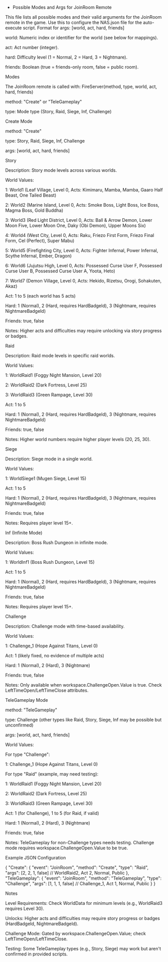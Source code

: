 - Possible Modes and Args for JoinRoom Remote

This file lists all possible modes and their valid arguments for the JoinRoom remote in the game. Use this to configure the NAS.json file for the auto-execute script. Format for args: [world, act, hard, friends]





world: Numeric index or identifier for the world (see below for mappings).



act: Act number (integer).



hard: Difficulty level (1 = Normal, 2 = Hard, 3 = Nightmare).



friends: Boolean (true = friends-only room, false = public room).

Modes

The JoinRoom remote is called with: FireServer(method, type, world, act, hard, friends)





method: "Create" or "TeleGameplay"



type: Mode type (Story, Raid, Siege, Inf, Challenge)

Create Mode





method: "Create"



type: Story, Raid, Siege, Inf, Challenge



args: [world, act, hard, friends]

Story





Description: Story mode levels across various worlds.



World Values:





1: World1 (Leaf Village, Level 0, Acts: Kimimaru, Mamba, Mamba, Gaaro Half Beast, One Tailed Beast)



2: World2 (Marine Island, Level 0, Acts: Smoke Boss, Light Boss, Ice Boss, Magma Boss, Gold Buddha)



3: World3 (Red Light District, Level 0, Acts: Ball & Arrow Demon, Lower Moon Five, Lower Moon One, Daky (Obi Demon), Upper Moons Six)



4: World4 (West City, Level 0, Acts: Raku, Friezo First Form, Friezo Final Form, Cel (Perfect), Super Mabu)



5: World5 (Firefighting City, Level 0, Acts: Fighter Infernal, Power Infernal, Scythe Infernal, Ember, Dragon)



6: World6 (Jujutsu High, Level 0, Acts: Possessed Curse User F, Possessed Curse User B, Possessed Curse User A, Yoota, Heto)



7: World7 (Demon Village, Level 0, Acts: Hekido, Rizetsu, Orogi, Sohakuten, Akaz)



Act: 1 to 5 (each world has 5 acts)



Hard: 1 (Normal), 2 (Hard, requires HardBadgeId), 3 (Nightmare, requires NightmareBadgeId)



Friends: true, false



Notes: Higher acts and difficulties may require unlocking via story progress or badges.

Raid





Description: Raid mode levels in specific raid worlds.



World Values:





1: WorldRaid1 (Foggy Night Mansion, Level 20)



2: WorldRaid2 (Dark Fortress, Level 25)



3: WorldRaid3 (Green Rampage, Level 30)



Act: 1 to 5



Hard: 1 (Normal), 2 (Hard, requires HardBadgeId), 3 (Nightmare, requires NightmareBadgeId)



Friends: true, false



Notes: Higher world numbers require higher player levels (20, 25, 30).

Siege





Description: Siege mode in a single world.



World Values:





1: WorldSiege1 (Mugen Siege, Level 15)



Act: 1 to 5



Hard: 1 (Normal), 2 (Hard, requires HardBadgeId), 3 (Nightmare, requires NightmareBadgeId)



Friends: true, false



Notes: Requires player level 15+.

Inf (Infinite Mode)





Description: Boss Rush Dungeon in infinite mode.



World Values:





1: WorldInf1 (Boss Rush Dungeon, Level 15)



Act: 1 to 5



Hard: 1 (Normal), 2 (Hard, requires HardBadgeId), 3 (Nightmare, requires NightmareBadgeId)



Friends: true, false



Notes: Requires player level 15+.

Challenge





Description: Challenge mode with time-based availability.



World Values:





1: Challenge_1 (Hope Against Titans, Level 0)



Act: 1 (likely fixed, no evidence of multiple acts)



Hard: 1 (Normal), 2 (Hard), 3 (Nightmare)



Friends: true, false



Notes: Only available when workspace.ChallengeOpen.Value is true. Check LeftTimeOpen/LeftTimeClose attributes.

TeleGameplay Mode





method: "TeleGameplay"



type: Challenge (other types like Raid, Story, Siege, Inf may be possible but unconfirmed)



args: [world, act, hard, friends]



World Values:





For type "Challenge":





1: Challenge_1 (Hope Against Titans, Level 0)



For type "Raid" (example, may need testing):





1: WorldRaid1 (Foggy Night Mansion, Level 20)



2: WorldRaid2 (Dark Fortress, Level 25)



3: WorldRaid3 (Green Rampage, Level 30)



Act: 1 (for Challenge), 1 to 5 (for Raid, if valid)



Hard: 1 (Normal), 2 (Hard), 3 (Nightmare)



Friends: true, false



Notes: TeleGameplay for non-Challenge types needs testing. Challenge mode requires workspace.ChallengeOpen.Value to be true.

Example JSON Configuration

{ "Create": { "event": "JoinRoom", "method": "Create", "type": "Raid", "args": [2, 2, 1, false] // WorldRaid2, Act 2, Normal, Public }, "TeleGameplay": { "event": "JoinRoom", "method": "TeleGameplay", "type": "Challenge", "args": [1, 1, 1, false] // Challenge_1, Act 1, Normal, Public } }

Notes





Level Requirements: Check WorldData for minimum levels (e.g., WorldRaid3 requires Level 30).



Unlocks: Higher acts and difficulties may require story progress or badges (HardBadgeId, NightmareBadgeId).



Challenge Mode: Gated by workspace.ChallengeOpen.Value; check LeftTimeOpen/LeftTimeClose.



Testing: Some TeleGameplay types (e.g., Story, Siege) may work but aren't confirmed in provided scripts.
